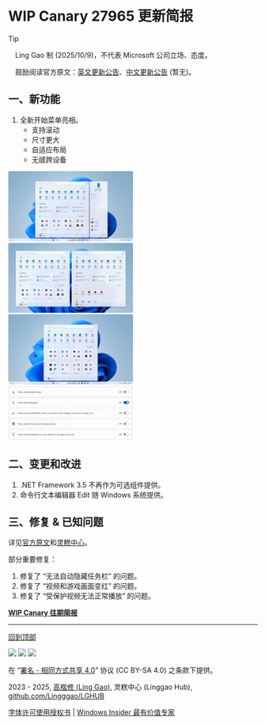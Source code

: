 <SPAN ID = 'HEAD'/>

# WIP Canary 27965 更新简报

> [!TIP]
>
> &emsp;Ling Gao 制 (2025/10/9)，不代表 Microsoft 公司立场、态度。
>
> &emsp;鼓励阅读官方原文：[英文更新公告](https://blogs.windows.com/windows-insider/2025/10/08/announcing-windows-11-insider-preview-build-27965-canary-channel)、[中文更新公告]() (暂无)。

## 一、新功能

1. 全新开始菜单亮相。
    - 支持滚动
    - 尺寸更大
    - 自适应布局
    - 无缝跨设备

<img src="https://github.com/Lingggao/LGHUB/blob/main/Images/27965_1.png?raw=true" width = "50%" />

<img src="https://github.com/Lingggao/LGHUB/blob/main/Images/27965_2.png?raw=true" width = "50%" />

<img src="https://github.com/Lingggao/LGHUB/blob/main/Images/27965_3.png?raw=true" width = "50%" />

<img src="https://github.com/Lingggao/LGHUB/blob/main/Images/27965_4.png?raw=true" width = "50%" />

## 二、变更和改进

1. .NET Framework 3.5 不再作为可选组件提供。
2. 命令行文本编辑器 Edit 随 Windows 系统提供。

## 三、修复 & 已知问题

详见[官方原文](https://blogs.windows.com/windows-insider/2025/10/08/announcing-windows-11-insider-preview-build-27965-canary-channel)和[灵糕中心](https://github.com/Lingggao/LGHUB)。

部分重要修复：

1. 修复了 “无法自动隐藏任务栏” 的问题。
2. 修复了 “视频和游戏画面变红” 的问题。
3. 修复了 “受保护视频无法正常播放” 的问题。

[**WIP Canary 往期简报**](Documents/Canary_Previous)

---

[回到顶部](#HEAD)

<img src="https://mirrors.creativecommons.org/presskit/icons/cc.xlarge.png" width = "3%" /> <img src="https://mirrors.creativecommons.org/presskit/icons/by.xlarge.png" width = "3%" /> <img src="https://mirrors.creativecommons.org/presskit/icons/sa.xlarge.png" width = "3%" />

在 “[署名 - 相同方式共享 4.0](https://creativecommons.org/licenses/by-sa/4.0/legalcode.zh-Hans)” 协议 (CC BY-SA 4.0) 之条款下提供。

2023 - 2025, [高楷修 (Ling Gao)](https://github.com/Lingggao), 灵糕中心 (Linggao Hub), [github.com/Lingggao/LGHUB](https://github.com/Lingggao/LGHUB)

[字体许可使用授权书](https://github.com/Lingggao/LGHUB/blob/main/Images/%E5%AD%97%E4%BD%93%E8%AE%B8%E5%8F%AF%E4%BD%BF%E7%94%A8%E6%8E%88%E6%9D%83%E4%B9%A6.png?raw=true) | [Windows Insider 最有价值专家](https://github.com/Lingggao/LGHUB/blob/main/Images/Windows%20Insider%20MVP.png?raw=true)